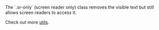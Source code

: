 <div class="not-rich-text">
<Alert>
<template #title>
<h3>What's <code>.sr-only</code>?</h3>
</template>

<p>The `.sr-only` (screen reader only) class removes the visible text but still allows screen readers to
access it.</p>

<p>Check out more <a class="link" href="/components/utils">utils</a>.</p>
</Alert>

</div>
